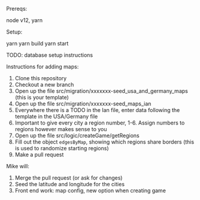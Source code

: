 Prereqs:

node v12, yarn

Setup:

yarn
yarn build
yarn start

TODO: database setup instructions

Instructions for adding maps:
1) Clone this repository
2) Checkout a new branch
3) Open up the file src/migration/xxxxxxx-seed_usa_and_germany_maps (this is your template)
4) Open up the file src/migration/xxxxxxx-seed_maps_ian
5) Everywhere there is a TODO in the Ian file, enter data following the template in the USA/Germany file
6) Important to give every city a region number, 1-6. Assign numbers to regions however makes sense to you
7) Open up the file src/logic/createGame/getRegions
8) Fill out the object `edgesByMap`, showing which regions share borders (this is used to randomize starting regions)
9) Make a pull request

Mike will:
1) Merge the pull request (or ask for changes)
2) Seed the latitude and longitude for the cities
3) Front end work: map config, new option when creating game